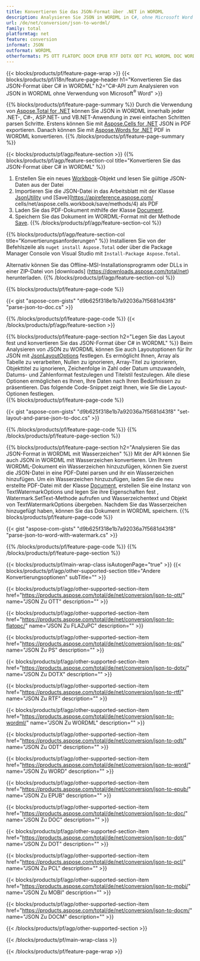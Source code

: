 ```yaml
---
title: Konvertieren Sie das JSON-Format über .NET in WORDML
description: Analysieren Sie JSON in WORDML in C#, ohne Microsoft Word zu verwenden
url: /de/net/conversion/json-to-wordml/
family: total
platformtag: net
feature: conversion
informat: JSON
outformat: WORDML
otherformats: PS OTT FLATOPC DOCM EPUB RTF DOTX ODT PCL WORDML DOC WORD DOT MOBI
---
```

{{< blocks/products/pf/feature-page-wrap >}}
{{< blocks/products/pf/i18n/feature-page-header h1="Konvertieren Sie das JSON-Format über C# in WORDML" h2="C#-API zum Analysieren von JSON in WORDML ohne Verwendung von Microsoft<sup>&reg;</sup> Word" >}}

{{% blocks/products/pf/feature-page-summary %}}
Durch die Verwendung von [Aspose.Total for .NET](https://products.aspose.com/total/net/) können Sie JSON in WORDML innerhalb jeder .NET-, C#-, ASP.NET- und VB.NET-Anwendung in zwei einfachen Schritten parsen Schritte. Erstens können Sie mit [Aspose.Cells for .NET](https://products.aspose.com/cells/net/) JSON in PDF exportieren. Danach können Sie mit [Aspose.Words for .NET](https://products.aspose.com/words/net/) PDF in WORDML konvertieren.
{{% /blocks/products/pf/feature-page-summary  %}}

{{< blocks/products/pf/agp/feature-section >}}
{{% blocks/products/pf/agp/feature-section-col title="Konvertieren Sie das JSON-Format über C# in WORDML" %}}
1. Erstellen Sie ein neues [Workbook](https://apireference.aspose.com/cells/net/aspose.cells/workbook)-Objekt und lesen Sie gültige JSON-Daten aus der Datei
2. Importieren Sie die JSON-Datei in das Arbeitsblatt mit der Klasse [JsonUtility](https://apireference.aspose.com/cells/net/aspose.cells.utility/jsonutility) und [Save](https://apireference.aspose.com/ cells/net/aspose.cells.workbook/save/methods/4) als PDF
3. Laden Sie das PDF-Dokument mithilfe der Klasse [Document](https://apireference.aspose.com/words/net/aspose.words/document).
4. Speichern Sie das Dokument im WORDML-Format mit der Methode [Save](https://apireference.aspose.com/words/net/aspose.words.document/save/methods/3).
{{% /blocks/products/pf/agp/feature-section-col %}}

{{% blocks/products/pf/agp/feature-section-col title="Konvertierungsanforderungen" %}}
Installieren Sie von der Befehlszeile als ```nuget install Aspose.Total``` oder über die Package Manager Console von Visual Studio mit ```Install-Package Aspose.Total```.

Alternativ können Sie das Offline-MSI-Installationsprogramm oder DLLs in einer ZIP-Datei von [downloads] (https://downloads.aspose.com/total/net) herunterladen.
{{% /blocks/products/pf/agp/feature-section-col %}}

{{% blocks/products/pf/feature-page-code %}}

{{< gist "aspose-com-gists" "d9b625f318e1b7a92036a7f5681d43f8" "parse-json-to-doc.cs" >}}

{{% /blocks/products/pf/feature-page-code %}}
{{< /blocks/products/pf/agp/feature-section >}}

{{% blocks/products/pf/feature-page-section  h2="Legen Sie das Layout fest und konvertieren Sie das JSON-Format über C# in WORDML" %}}
Beim Analysieren von JSON zu WORDML können Sie auch Layoutoptionen für Ihr JSON mit [JsonLayoutOptions](https://apireference.aspose.com/cells/net/aspose.cells.utility/jsonlayoutoptions) festlegen. Es ermöglicht Ihnen, Array als Tabelle zu verarbeiten, Nullen zu ignorieren, Array-Titel zu ignorieren, Objekttitel zu ignorieren, Zeichenfolge in Zahl oder Datum umzuwandeln, Datums- und Zahlenformat festzulegen und Titelstil festzulegen. Alle diese Optionen ermöglichen es Ihnen, Ihre Daten nach Ihren Bedürfnissen zu präsentieren. Das folgende Code-Snippet zeigt Ihnen, wie Sie die Layout-Optionen festlegen.  
{{% blocks/products/pf/feature-page-code %}}

{{< gist "aspose-com-gists" "d9b625f318e1b7a92036a7f5681d43f8" "set-layout-and-parse-json-to-doc.cs" >}}
{{% /blocks/products/pf/feature-page-code  %}}
{{% /blocks/products/pf/feature-page-section %}}

{{% blocks/products/pf/feature-page-section  h2="Analysieren Sie das JSON-Format in WORDML mit Wasserzeichen" %}}
Mit der API können Sie auch JSON in WORDML mit Wasserzeichen konvertieren. Um Ihrem WORDML-Dokument ein Wasserzeichen hinzuzufügen, können Sie zuerst die JSON-Datei in eine PDF-Datei parsen und ihr ein Wasserzeichen hinzufügen. Um ein Wasserzeichen hinzuzufügen, laden Sie die neu erstellte PDF-Datei mit der Klasse [Document](https://apireference.aspose.com/words/net/aspose.words/document), erstellen Sie eine Instanz von TextWatermarkOptions und legen Sie ihre Eigenschaften fest , Watermark.SetText-Methode aufrufen und Wasserzeichentext und Objekt von TextWatermarkOptions übergeben. Nachdem Sie das Wasserzeichen hinzugefügt haben, können Sie das Dokument in WORDML speichern. 
{{% blocks/products/pf/feature-page-code %}}

{{< gist "aspose-com-gists" "d9b625f318e1b7a92036a7f5681d43f8" "parse-json-to-word-with-watermark.cs" >}}
{{% /blocks/products/pf/feature-page-code  %}}
{{% /blocks/products/pf/feature-page-section %}}

{{< blocks/products/pf/main-wrap-class isAutogenPage="true" >}}
{{< blocks/products/pf/agp/other-supported-section title="Andere Konvertierungsoptionen" subTitle="" >}}

{{< blocks/products/pf/agp/other-supported-section-item href="https://products.aspose.com/total/de/net/conversion/json-to-ott/" name="JSON Zu OTT" description="" >}}

{{< blocks/products/pf/agp/other-supported-section-item href="https://products.aspose.com/total/de/net/conversion/json-to-flatopc/" name="JSON Zu FLAZuPC" description="" >}}

{{< blocks/products/pf/agp/other-supported-section-item href="https://products.aspose.com/total/de/net/conversion/json-to-ps/" name="JSON Zu PS" description="" >}}

{{< blocks/products/pf/agp/other-supported-section-item href="https://products.aspose.com/total/de/net/conversion/json-to-dotx/" name="JSON Zu DOTX" description="" >}}

{{< blocks/products/pf/agp/other-supported-section-item href="https://products.aspose.com/total/de/net/conversion/json-to-rtf/" name="JSON Zu RTF" description="" >}}

{{< blocks/products/pf/agp/other-supported-section-item href="https://products.aspose.com/total/de/net/conversion/json-to-wordml/" name="JSON Zu WORDML" description="" >}}

{{< blocks/products/pf/agp/other-supported-section-item href="https://products.aspose.com/total/de/net/conversion/json-to-odt/" name="JSON Zu ODT" description="" >}}

{{< blocks/products/pf/agp/other-supported-section-item href="https://products.aspose.com/total/de/net/conversion/json-to-word/" name="JSON Zu WORD" description="" >}}

{{< blocks/products/pf/agp/other-supported-section-item href="https://products.aspose.com/total/de/net/conversion/json-to-epub/" name="JSON Zu EPUB" description="" >}}

{{< blocks/products/pf/agp/other-supported-section-item href="https://products.aspose.com/total/de/net/conversion/json-to-doc/" name="JSON Zu DOC" description="" >}}

{{< blocks/products/pf/agp/other-supported-section-item href="https://products.aspose.com/total/de/net/conversion/json-to-dot/" name="JSON Zu DOT" description="" >}}

{{< blocks/products/pf/agp/other-supported-section-item href="https://products.aspose.com/total/de/net/conversion/json-to-pcl/" name="JSON Zu PCL" description="" >}}

{{< blocks/products/pf/agp/other-supported-section-item href="https://products.aspose.com/total/de/net/conversion/json-to-mobi/" name="JSON Zu MOBI" description="" >}}

{{< blocks/products/pf/agp/other-supported-section-item href="https://products.aspose.com/total/de/net/conversion/json-to-docm/" name="JSON Zu DOCM" description="" >}}



{{< /blocks/products/pf/agp/other-supported-section >}}

{{< /blocks/products/pf/main-wrap-class >}}

{{< /blocks/products/pf/feature-page-wrap >}}